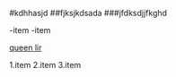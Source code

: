 #kdhhasjd
##fjksjkdsada
###jfdksdjjfkghd

-item
-item

[queen lir](www.google.com)

1.item
2.item
3.item